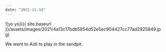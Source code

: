 ```yaml
---
date: "2021-11-14"
---
```


![yo yo]({{ site.baseurl }}/assets/images/2021/4a13c17bdb5854d52e5ec904427cc77ad2925849.jpg)

We went to Aidi to play in the sandpit.
